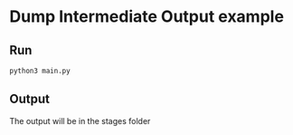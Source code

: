 # Dump Intermediate Output example
## Run
```bash
python3 main.py
```
## Output
The output will be in the stages folder